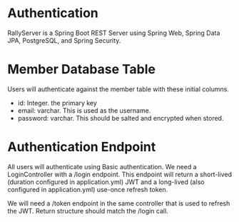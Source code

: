 # Authentication
RallyServer is a Spring Boot REST Server using Spring Web, Spring Data JPA,
PostgreSQL, and Spring Security.

# Member Database Table
Users will authenticate against the member table with these initial
columns.

* id: Integer. the primary key
* email: varchar. This is used as the username.
* password: varchar. This should be salted and encrypted when stored.

# Authentication Endpoint
All users will authenticate using Basic authentication. We need
a LoginController with a /login endpoint. This endpoint will return
a short-lived (duration configured in application.yml) JWT and a
long-lived (also configured in application.yml) use-once refresh token.

We will need a /token endpoint in the same controller that is used
to refresh the JWT. Return structure should match the /login call.

